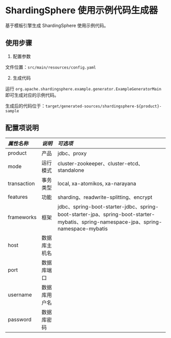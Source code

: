 # ShardingSphere 使用示例代码生成器

基于模板引擎生成 ShardingSphere 使用示例代码。

## 使用步骤

1. 配置参数

文件位置：`src/main/resources/config.yaml` 

2. 生成代码

运行 `org.apache.shardingsphere.example.generator.ExampleGeneratorMain` 即可生成对应的示例代码。

生成后的代码位于：`target/generated-sources/shardingsphere-${product}-sample`

## 配置项说明

| *属性名称*    | *说明*      | *可选项*                                                                                                                           |
| :---------- | ---------- |:--------------------------------------------------------------------------------------------------------------------------------|
| product     | 产品        | jdbc、proxy                                                                                                                      |
| mode        | 运行模式     | cluster-zookeeper、cluster-etcd、standalone                                                                                       |
| transaction | 事务类型     | local, xa-atomikos, xa-narayana                                                                                                 |
| features    | 功能        | sharding、readwrite-splitting、encrypt                                                                                            |
| frameworks  | 框架        | jdbc、spring-boot-starter-jdbc、spring-boot-starter-jpa、spring-boot-starter-mybatis、spring-namespace-jpa、spring-namespace-mybatis |
| host        | 数据库主机名 |                                                                                                                                 |
| port        | 数据库端口   |                                                                                                                                 |
| username    | 数据库用户名  |                                                                                                                                 |
| password    | 数据库密码    |                                                                                                                                 |
